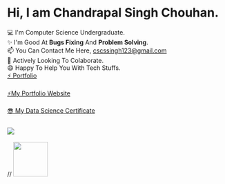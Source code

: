 # Hi, I am Chandrapal Singh Chouhan.
💻 I'm Computer Science Undergraduate.</b><br>
✨ I'm Good At <b>Bugs Fixing</b> And <b>Problem Solving</b>.<br>
📫 You Can Contact Me Here, cscssingh123@gmail.com<br>
👯 Actively Looking To Colaborate.<br>
😄 Happy To Help You With Tech Stuffs.<br>
<a href="https://github.com/Chandrapalsingh12">⚡ Portfolio</a>
<br><br>
<a href="https://chandrapalsingh12.github.io/chandrapalsingh/" target="_blank" >⚡My Portfolio Website</a>
<br><br>
<a href="https://user-images.githubusercontent.com/74819484/190921435-7587a89c-0606-436e-9d57-70e916be9306.jpg" target="_blank" >😎 My Data Science Certificate</a>
<br><br>

<a href="https://github.com/Chandrapalsingh12?tab=repositories">
 <img align="center" src="https://github-readme-stats.vercel.app/api?username=Chandrapalsingh12&&show_icons=true&title_color=0F1A30&icon_color=0F1A20&text_color=0F1A20&bg_color=cca3ff&show_icons=true&theme=dracula&line_height=27%22%20alt=%22Chandrapal%20github%20stats"/>
</a>
<br><br>
// <img src="https://user-images.githubusercontent.com/74819484/190921435-7587a89c-0606-436e-9d57-70e916be9306.jpg" style="height:80px;weight:80px;"/>

